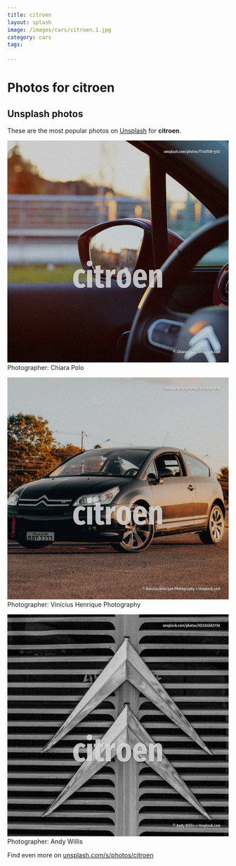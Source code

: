 ```yaml
---
title: citroen
layout: splash
image: /images/cars/citroen.1.jpg
category: cars
tags:

---
```

# Photos for citroen
 
## Unsplash photos
These are the most popular photos on [Unsplash](https://unsplash.com) for **citroen**.
 
![citroen](/images/cars/citroen.1.jpg)
Photographer:  Chiara Polo
 
![citroen](/images/cars/citroen.2.jpg)
Photographer:  Vinícius Henrique Photography
 
![citroen](/images/cars/citroen.3.jpg)
Photographer:  Andy Willis
 
Find even more on [unsplash.com/s/photos/citroen](https://unsplash.com/s/photos/citroen)
 
